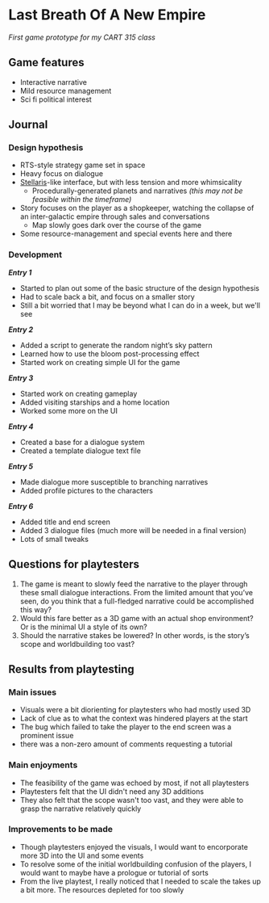 # Last Breath Of A New Empire
*First game prototype for my CART 315 class*

## Game features

- Interactive narrative
- Mild resource management
- Sci fi political interest

## Journal

### Design hypothesis
- RTS-style strategy game set in space
- Heavy focus on dialogue
- [Stellaris](https://stellaris.com)-like interface, but with less tension and more whimsicality
   - Procedurally-generated planets and narratives *(this may not be feasible within the timeframe)*
- Story focuses on the player as a shopkeeper, watching the collapse of an inter-galactic empire through sales and conversations
   - Map slowly goes dark over the course of the game
- Some resource-management and special events here and there

### Development
***Entry 1***

   - Started to plan out some of the basic structure of the design hypothesis
   - Had to scale back a bit, and focus on a smaller story
   - Still a bit worried that I may be beyond what I can do in a week, but we'll see

***Entry 2***

- Added a script to generate the random night’s sky pattern
- Learned how to use the bloom post-processing effect
- Started work on creating simple UI for the game

***Entry 3***

- Started work on creating gameplay
- Added visiting starships and a home location
- Worked some more on the UI

***Entry 4***

- Created a base for a dialogue system
- Created a template dialogue text file

***Entry 5***

- Made dialogue more susceptible to branching narratives
- Added profile pictures to the characters

***Entry 6***

- Added title and end screen
- Added 3 dialogue files (much more will be needed in a final version)
- Lots of small tweaks

## Questions for playtesters

1. The game is meant to slowly feed the narrative to the player through these small dialogue interactions. From the limited amount that you’ve seen, do you think that a full-fledged narrative could be accomplished this way?
2. Would this fare better as a 3D game with an actual shop environment? Or is the minimal UI a style of its own?
3. Should the narrative stakes be lowered? In other words, is the story’s scope and worldbuilding too vast?

## Results from playtesting

### Main issues
- Visuals were a bit diorienting for playtesters who had mostly used 3D
- Lack of clue as to what the context was hindered players at the start
- The bug which failed to take the player to the end screen was a prominent issue
- there was a non-zero amount of comments requesting a tutorial

### Main enjoyments
- The feasibility of the game was echoed by most, if not all playtesters
- Playtesters felt that the UI didn't need any 3D additions
- They also felt that the scope wasn't too vast, and they were able to grasp the narrative relatively quickly

### Improvements to be made
- Though playtesters enjoyed the visuals, I would want to encorporate more 3D into the UI and some events
- To resolve some of the initial worldbuilding confusion of the players, I would want to maybe have a prologue or tutorial of sorts
- From the live playtest, I really noticed that I needed to scale the takes up a bit more. The resources depleted for too slowly
